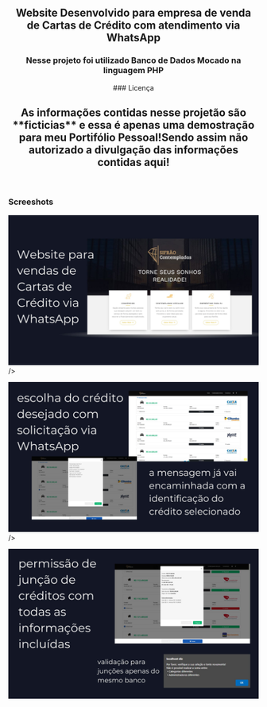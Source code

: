 <div align="center">

<h2 align="center">Website Desenvolvido para empresa de venda de Cartas de Crédito com atendimento via WhatsApp</h2>


<h3 align="center">Nesse projeto foi utilizado Banco de Dados Mocado na linguagem PHP</h3>
### Licença
<h2>
As informações contidas nesse projetão são **ficticias** e essa é apenas uma demostração para meu Portifólio Pessoal!Sendo assim não autorizado a divulgação das informações contidas aqui!</h2>
</div>

<br />

### Screeshots

![Sifrão Contempladas Desktop Demo](./readme-images/desktop-demo1.jpg "Desktop Demo")/>

![Sifrão Contempladas Desktop Demo](./readme-images/desktop-demo2.jpg "Desktop Demo")/>

![Sifrão Contempladas Desktop Demo](./readme-images/desktop-demo3.jpg "Desktop Demo")


